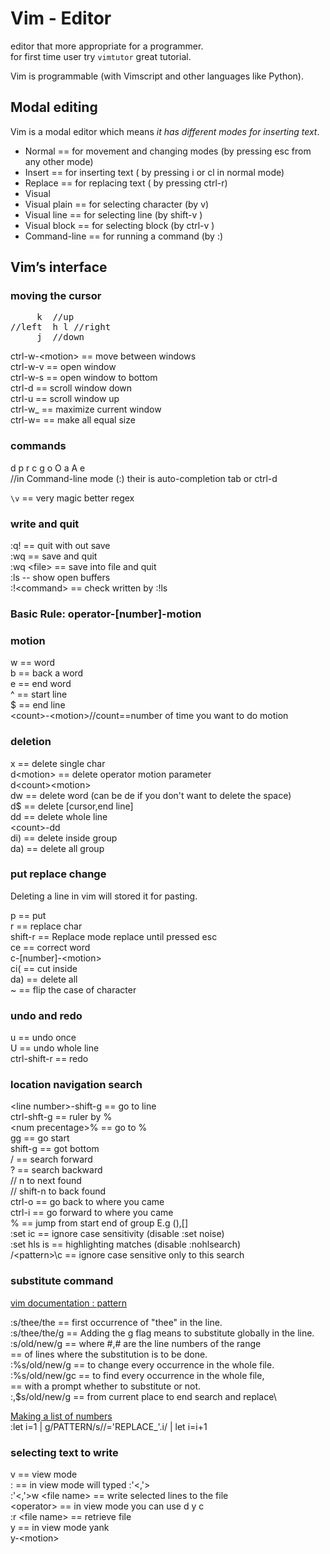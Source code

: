 # Vim - Editor

editor that more appropriate  for a programmer.\
for first time user try `vimtutor` great tutorial.

Vim is programmable (with Vimscript and other languages like Python).

## Modal editing 


Vim is a modal editor which means _it has different modes for inserting text_.

* Normal == for movement and changing modes (by pressing esc from any other mode)
* Insert == for inserting text ( by pressing i or cl in normal mode)
* Replace == for replacing text ( by pressing ctrl-r)
* Visual 
 * Visual plain == for selecting character (by v)
 * Visual line == for selecting line (by shift-v )
 * Visual block == for selecting block (by ctrl-v )
* Command-line == for running a command (by :)

## Vim’s interface 

### moving the cursor
<pre>
 	 k	//up
//left	h l	//right 
	 j	//down
</pre>
ctrl-w-\<motion\> == move between windows\
ctrl-w-v == open window\
ctrl-w-s == open window to bottom \
ctrl-d == scroll window down\
ctrl-u == scroll window up\
ctrl-w_ == maximize current window\
ctrl-w= == make all equal size

### commands
 d p r c g o O a A e\
//in Command-line mode (:) their is auto-completion tab or ctrl-d

`\v` == very magic better regex

### write and quit
:q! == quit with out save\
:wq == save and quit\
:wq \<file\> == save into file and quit\
:ls -- show open buffers\
:!\<command\> == check written by :!ls

### Basic Rule: operator-[number]-motion 

### motion
w == word\
b == back a word\
e == end word\
^ == start line\
$ == end line\
\<count\>-\<motion\>//count==number of time you want to do motion

### deletion 
x == delete single char\
d\<motion\> == delete operator motion parameter\
d\<count\>\<motion\>\
dw == delete word (can be de if you don't want to delete the space)\
d$ == delete [cursor,end line]\
dd == delete whole line\
\<count\>-dd\
di) == delete inside group\
da) == delete all group 

### put replace change

Deleting a line in vim will stored it for pasting.

p == put\
r == replace char\
shift-r == Replace mode replace until pressed esc\
ce == correct word\
c-[number]-\<motion\>\
ci( == cut inside\
da) == delete all\
~ == flip the case of character

### undo and redo
u == undo once\
U == undo whole line\
ctrl-shift-r == redo

### location navigation search
\<line number\>-shift-g == go to line\
ctrl-shft-g == ruler by %\
\<num precentage\>% == go to %\
gg == go start\
shift-g == got bottom\
/ == search forward\
? == search backward\
// n to next found \
// shift-n to back found\
ctrl-o == go back to where you came\
ctrl-i == go forward to where you came\
% == jump from start end of group E.g (),[]\
:set ic == ignore case sensitivity (disable :set noise)\
:set hls is == highlighting matches (disable :nohlsearch)\
/\<pattern\>\c == ignore case sensitive only to this search

### substitute command

[vim documentation : pattern](http://vimdoc.sourceforge.net/htmldoc/pattern.html#perl-patterns)

:s/thee/the == first occurrence of "thee" in the line.\
:s/thee/the/g == Adding the g flag means to substitute globally in the line.\
:s/old/new/g == where #,# are the line numbers of the range\
 == of lines where the substitution is to be done.\
:%s/old/new/g == to change every occurrence in the whole file.\
:%s/old/new/gc == to find every occurrence in the whole file,\
 == with a prompt whether to substitute or not.\
:,$s/old/new/g == from current place to end search and replace\

[Making a list of numbers](https://vim.fandom.com/wiki/Making_a_list_of_numbers)\
:let i=1 | g/PATTERN/s//\='REPLACE_'.i/ | let i=i+1

### selecting text to write
v == view mode\
: == in view mode will typed :'\<,'\>\
:'\<,'\>w \<file name\> == write selected lines to the file\
\<operator\> == in view mode you can use d y c\
:r \<file name\> == retrieve file\
y == in view mode yank\
y-\<motion\>
